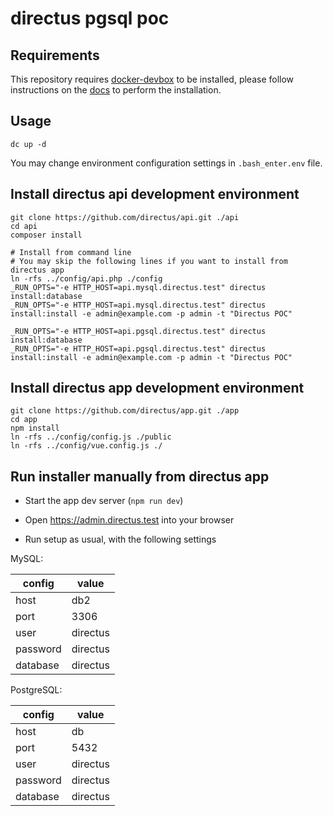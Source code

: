 # directus pgsql poc

## Requirements

This repository requires [docker-devbox](https://github.com/gfi-centre-ouest/docker-devbox) to be installed, please
follow instructions on the [docs](https://github.com/gfi-centre-ouest/docker-devbox) to perform the installation.

## Usage

```
dc up -d
```

You may change environment configuration settings in `.bash_enter.env` file.

## Install directus api development environment
 
```
git clone https://github.com/directus/api.git ./api
cd api
composer install

# Install from command line
# You may skip the following lines if you want to install from directus app
ln -rfs ../config/api.php ./config
_RUN_OPTS="-e HTTP_HOST=api.mysql.directus.test" directus install:database
_RUN_OPTS="-e HTTP_HOST=api.mysql.directus.test" directus install:install -e admin@example.com -p admin -t "Directus POC"

_RUN_OPTS="-e HTTP_HOST=api.pgsql.directus.test" directus install:database
_RUN_OPTS="-e HTTP_HOST=api.pgsql.directus.test" directus install:install -e admin@example.com -p admin -t "Directus POC"
```

## Install directus app development environment
 
```
git clone https://github.com/directus/app.git ./app
cd app
npm install
ln -rfs ../config/config.js ./public
ln -rfs ../config/vue.config.js ./
```

## Run installer manually from directus app

- Start the app dev server (`npm run dev`)

- Open https://admin.directus.test into your browser

- Run setup as usual, with the following settings

MySQL:

| config   | value     |
| -------- | --------- |
| host     | db2       |
| port     | 3306      |
| user     | directus  |
| password | directus  |
| database | directus  |

PostgreSQL:

| config   | value     |
| -------- | --------- |
| host     | db        |
| port     | 5432      |
| user     | directus  |
| password | directus  |
| database | directus  |